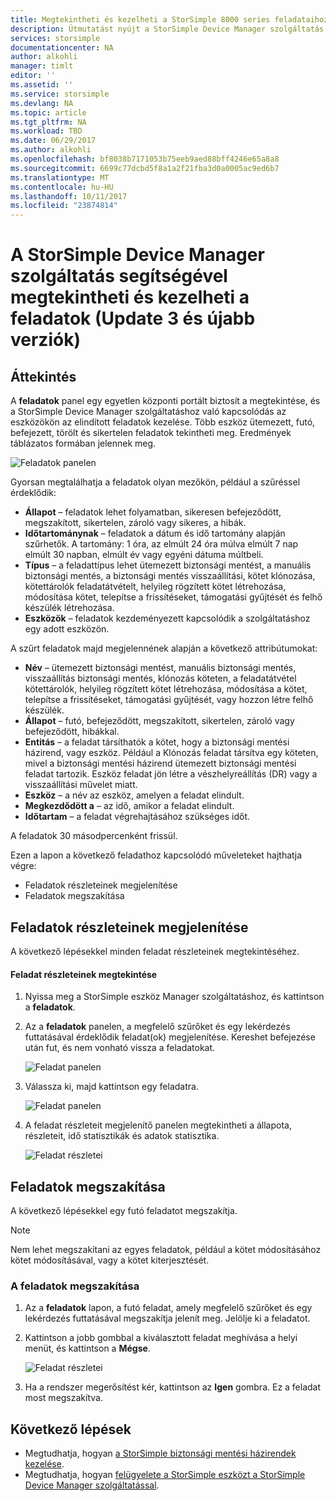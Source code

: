 ```yaml
---
title: Megtekintheti és kezelheti a StorSimple 8000 series feladataihoz |} Microsoft Docs
description: Útmutatást nyújt a StorSimple Device Manager szolgáltatás feladatok panelen és nyomon követheti az újabb, aktuális és ütemezett biztonsági mentési feladatok.
services: storsimple
documentationcenter: NA
author: alkohli
manager: timlt
editor: ''
ms.assetid: ''
ms.service: storsimple
ms.devlang: NA
ms.topic: article
ms.tgt_pltfrm: NA
ms.workload: TBD
ms.date: 06/29/2017
ms.author: alkohli
ms.openlocfilehash: bf8038b7171053b75eeb9aed88bff4246e65a8a8
ms.sourcegitcommit: 6699c77dcbd5f8a1a2f21fba3d0a0005ac9ed6b7
ms.translationtype: MT
ms.contentlocale: hu-HU
ms.lasthandoff: 10/11/2017
ms.locfileid: "23874814"
---
```

# <a name="use-the-storsimple-device-manager-service-to-view-and-manage-jobs-update-3-and-later"></a>A StorSimple Device Manager szolgáltatás segítségével megtekintheti és kezelheti a feladatok (Update 3 és újabb verziók)

## <a name="overview"></a>Áttekintés
A **feladatok** panel egy egyetlen központi portált biztosít a megtekintése, és a StorSimple Device Manager szolgáltatáshoz való kapcsolódás az eszközökön az elindított feladatok kezelése. Több eszköz ütemezett, futó, befejezett, törölt és sikertelen feladatok tekintheti meg. Eredmények táblázatos formában jelennek meg.

![Feladatok panelen](./media/storsimple-8000-manage-jobs-u2/jobs1.png)

Gyorsan megtalálhatja a feladatok olyan mezőkön, például a szűréssel érdeklődik:

* **Állapot** – feladatok lehet folyamatban, sikeresen befejeződött, megszakított, sikertelen, zároló vagy sikeres, a hibák.
* **Időtartománynak** – feladatok a dátum és idő tartomány alapján szűrhetők. A tartomány: 1 óra, az elmúlt 24 óra múlva elmúlt 7 nap elmúlt 30 napban, elmúlt év vagy egyéni dátuma múltbeli.
* **Típus** – a feladattípus lehet ütemezett biztonsági mentést, a manuális biztonsági mentés, a biztonsági mentés visszaállítási, kötet klónozása, kötettárolók feladatátvételt, helyileg rögzített kötet létrehozása, módosítása kötet, telepítse a frissítéseket, támogatási gyűjtését és felhő készülék létrehozása.
* **Eszközök** – feladatok kezdeményezett kapcsolódik a szolgáltatáshoz egy adott eszközön.
  
A szűrt feladatok majd megjelennének alapján a következő attribútumokat:
  
* **Név** – ütemezett biztonsági mentést, manuális biztonsági mentés, visszaállítás biztonsági mentés, klónozás köteten, a feladatátvétel kötettárolók, helyileg rögzített kötet létrehozása, módosítása a kötet, telepítse a frissítéseket, támogatási gyűjtését, vagy hozzon létre felhő készülék.
* **Állapot** – futó, befejeződött, megszakított, sikertelen, zároló vagy befejeződött, hibákkal.
* **Entitás** – a feladat társíthatók a kötet, hogy a biztonsági mentési házirend, vagy eszköz. Például a Klónozás feladat társítva egy köteten, mivel a biztonsági mentési házirend ütemezett biztonsági mentési feladat tartozik. Eszköz feladat jön létre a vészhelyreállítás (DR) vagy a visszaállítási művelet miatt.
* **Eszköz** – a név az eszköz, amelyen a feladat elindult.
* **Megkezdődött a** – az idő, amikor a feladat elindult.
* **Időtartam** – a feladat végrehajtásához szükséges időt.

A feladatok 30 másodpercenként frissül.

Ezen a lapon a következő feladathoz kapcsolódó műveleteket hajthatja végre:

* Feladatok részleteinek megjelenítése
* Feladatok megszakítása

## <a name="view-job-details"></a>Feladatok részleteinek megjelenítése
A következő lépésekkel minden feladat részleteinek megtekintéséhez.

#### <a name="to-view-job-details"></a>Feladat részleteinek megtekintése
1. Nyissa meg a StorSimple eszköz Manager szolgáltatáshoz, és kattintson a **feladatok**.

2. Az a **feladatok** panelen, a megfelelő szűrőket és egy lekérdezés futtatásával érdeklődik feladat(ok) megjelenítése. Kereshet befejezése után fut, és nem vonható vissza a feladatokat.

    ![Feladat panelen](./media/storsimple-8000-manage-jobs-u2/jobs1.png)

2. Válassza ki, majd kattintson egy feladatra.

    ![Feladat panelen](./media/storsimple-8000-manage-jobs-u2/jobs3.png)

3. A feladat részleteit megjelenítő panelen megtekintheti a állapota, részleteit, idő statisztikák és adatok statisztika.
   
    ![Feladat részletei](./media/storsimple-8000-manage-jobs-u2/jobs4.png)

## <a name="cancel-a-job"></a>Feladatok megszakítása
A következő lépésekkel egy futó feladatot megszakítja.

> [!NOTE]
> Nem lehet megszakítani az egyes feladatok, például a kötet módosításához kötet módosításával, vagy a kötet kiterjesztését.


### <a name="to-cancel-a-job"></a>A feladatok megszakítása
1. Az a **feladatok** lapon, a futó feladat, amely megfelelő szűrőket és egy lekérdezés futtatásával megszakítja jelenít meg. Jelölje ki a feladatot.

2. Kattintson a jobb gombbal a kiválasztott feladat meghívása a helyi menüt, és kattintson a **Mégse**.

    ![Feladat részletei](./media/storsimple-8000-manage-jobs-u2/jobs2.png)

3. Ha a rendszer megerősítést kér, kattintson az **Igen** gombra. Ez a feladat most megszakítva.

## <a name="next-steps"></a>Következő lépések
* Megtudhatja, hogyan [a StorSimple biztonsági mentési házirendek kezelése](storsimple-8000-manage-backup-policies-u2.md).
* Megtudhatja, hogyan [felügyelete a StorSimple eszközt a StorSimple Device Manager szolgáltatással](storsimple-8000-manager-service-administration.md).

